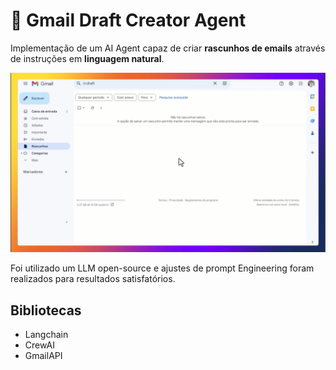 # 🤖 Gmail Draft Creator Agent 
Implementação de um AI Agent capaz de criar __rascunhos de emails__ através de instruções em __linguagem natural__.

![](https://github.com/lucas-mithidieri/langchain/blob/main/gmail-draft-creator-agent/demo/langchain_gmail_drafter_rev.gif)

Foi utilizado um LLM open-source e ajustes de prompt Engineering foram realizados para resultados satisfatórios.

## Bibliotecas
* Langchain
* CrewAI
* GmailAPI



